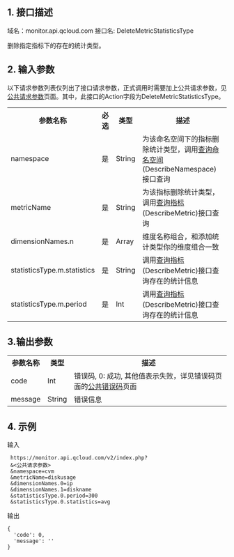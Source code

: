 ## 1. 接口描述
 
域名：monitor.api.qcloud.com
接口名: DeleteMetricStatisticsType

删除指定指标下的存在的统计类型。

 
## 2. 输入参数
 以下请求参数列表仅列出了接口请求参数，正式调用时需要加上公共请求参数，见<a href="/doc/api/255/公共请求参数" title="公共请求参数">公共请求参数</a>页面。其中，此接口的Action字段为DeleteMetricStatisticsType。
 
<table class="t"><tbody><tr>
<th><b>参数名称</b></th>
<th><b>必选</b></th>
<th><b>类型</b></th>
<th><b>描述</b></th>
<tr>
<td> namespace
<td>是
<td> String
<td> 为该命名空间下的指标删除统计类型，调用<a href="/doc/api/255/查询命名空间" title="查询命名空间">查询命名空间</a>(DescribeNamespace)接口查询
<tr>
<td> metricName
<td>是
<td> String
<td> 为该指标删除统计类型，	调用<a href="/doc/api/255/查询指标" title="查询指标">查询指标</a>(DescribeMetric)接口查询
<tr>
<td> dimensionNames.n
<td> 是
<td> Array
<td> 维度名称组合，和添加统计类型你的维度组合一致
<tr>
<td> statisticsType.m.statistics
<td> 是
<td> String
<td> 调用<a href="/doc/api/255/查询指标" title="查询指标">查询指标</a>(DescribeMetric)接口查询存在的统计信息
<tr>
<td> statisticsType.m.period
<td> 是
<td> Int
<td> 调用<a href="/doc/api/255/查询指标" title="查询指标">查询指标</a>(DescribeMetric)接口查询存在的统计信息
</tbody></table>



## 3.输出参数
 
<table class="t"><tbody><tr>
<th><b>参数名称</b></th>
<th><b>类型</b></th>
<th><b>描述</b></th>
<tr>
<td> code
<td> Int
<td> 错误码, 0: 成功, 其他值表示失败，详见错误码页面的<a href="/doc/api/255/错误码" title="错误码">公共错误码</a>页面
<tr>
<td> message
<td> String
<td> 错误信息
</tbody></table>

## 4. 示例
 
输入

```
 https://monitor.api.qcloud.com/v2/index.php?
 &<公共请求参数>
 &namespace=cvm
 &metricName=diskusage
 &dimensionNames.0=ip
 &dimensionNames.1=diskname
 &statisticsType.0.period=300
 &statisticsType.0.statistics=avg
```

输出
```
{
  'code': 0,
  'message': ''
}
```

